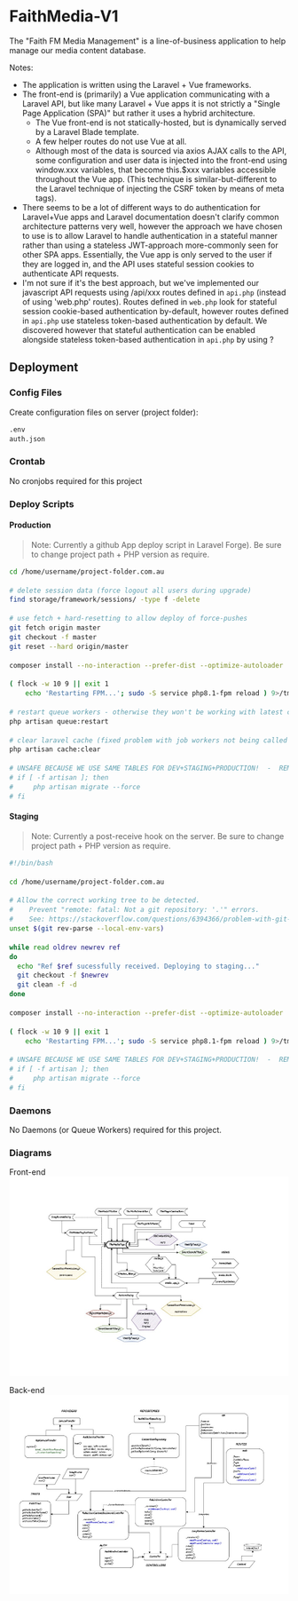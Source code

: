 # FaithMedia-V1

The "Faith FM Media Management" is a line-of-business application to help manage our media content database.

Notes:

* The application is written using the Laravel + Vue frameworks.
* The front-end is (primarily) a Vue application communicating with a Laravel API, but like many Laravel + Vue apps it is not strictly a "Single Page Application (SPA)" but rather it uses a hybrid architecture.  
  * The Vue front-end is not statically-hosted, but is dynamically served by a Laravel Blade template.
  * A few helper routes do not use Vue at all.
  * Although most of the data is sourced via axios AJAX calls to the API, some configuration and user data is injected into the front-end using window.xxx variables, that become this.$xxx variables accessible throughout the Vue app.  (This technique is similar-but-different to the Laravel technique of injecting the CSRF token by means of meta tags).
* There seems to be a lot of different ways to do authentication for Laravel+Vue apps and Laravel documentation doesn't clarify common architecture patterns very well, however the approach we have chosen to use is to allow Laravel to handle authentication in a stateful manner rather than using a stateless JWT-approach more-commonly seen for other SPA apps.  Essentially, the Vue app is only served to the user if they are logged in, and the API uses stateful session cookies to authenticate API requests.
* I'm not sure if it's the best approach, but we've implemented our javascript API requests using /api/xxx routes defined in `api.php` (instead of using 'web.php' routes).  Routes defined in `web.php` look for stateful session cookie-based authentication by-default, however routes defined in `api.php` use stateless token-based authentication by default.  We discovered however that stateful authentication can be enabled alongside stateless token-based authentication in `api.php` by using ?

## Deployment

### Config Files

Create configuration files on server (project folder):

```bash
.env
auth.json
```

### Crontab

No cronjobs required for this project

### Deploy Scripts

#### Production

> Note: Currently a github App deploy script in Laravel Forge).
> Be sure to change project path + PHP version as require.

```bash
cd /home/username/project-folder.com.au

# delete session data (force logout all users during upgrade)
find storage/framework/sessions/ -type f -delete

# use fetch + hard-resetting to allow deploy of force-pushes
git fetch origin master
git checkout -f master
git reset --hard origin/master

composer install --no-interaction --prefer-dist --optimize-autoloader

( flock -w 10 9 || exit 1
    echo 'Restarting FPM...'; sudo -S service php8.1-fpm reload ) 9>/tmp/fpmlock

# restart queue workers - otherwise they won't be working with latest code - see: https://medium.com/@taylorotwell/properly-deploying-queues-on-forge-5abe1eac6d1c
php artisan queue:restart

# clear laravel cache (fixed problem with job workers not being called - https://github.com/laravel/framework/issues/16476#issuecomment-476036660)
php artisan cache:clear

# UNSAFE BECAUSE WE USE SAME TABLES FOR DEV+STAGING+PRODUCTION!  -  REMOVED
# if [ -f artisan ]; then
#     php artisan migrate --force
# fi
```

#### Staging

> Note: Currently a post-receive hook on the server.
> Be sure to change project path + PHP version as require.

```bash
#!/bin/bash

cd /home/username/project-folder.com.au

# Allow the correct working tree to be detected.
#    Prevent "remote: fatal: Not a git repository: '.'" errors.
#    See: https://stackoverflow.com/questions/6394366/problem-with-git-hook-for-updating-site
unset $(git rev-parse --local-env-vars)

while read oldrev newrev ref
do
  echo "Ref $ref sucessfully received. Deploying to staging..."
  git checkout -f $newrev
  git clean -f -d
done

composer install --no-interaction --prefer-dist --optimize-autoloader

( flock -w 10 9 || exit 1
    echo 'Restarting FPM...'; sudo -S service php8.1-fpm reload ) 9>/tmp/fpmlock

# UNSAFE BECAUSE WE USE SAME TABLES FOR DEV+STAGING+PRODUCTION!  -  REMOVED
# if [ -f artisan ]; then
#     php artisan migrate --force
# fi
```

### Daemons

No Daemons (or Queue Workers) required for this project.

### Diagrams

Front-end
![Front-end](public/front-end-diagram.jpg)

Back-end
![Back-end](public/back-end-diagram.jpg)
